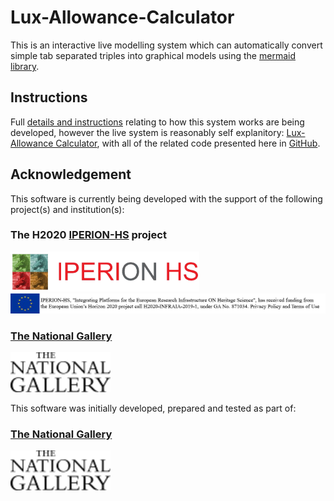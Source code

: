 # Lux-Allowance-Calculator

This is an interactive live modelling system which can automatically convert simple tab separated triples into graphical models using the [mermaid library](https://mermaid-js.github.io/mermaid). 

## Instructions
Full [details and instructions](https://jpadfield.github.io/Lux-Allowance-Calculator/instructions.html) relating to how this system works are being developed, however the live system is reasonably self explanitory: [Lux-Allowance Calculator](https://jpadfield.github.io/Lux-Allowance-Calculator/), with all of the related code presented here in [GitHub](https://github.com/jpadfield/Lux-Allowance-Calculator/).

## Acknowledgement

This software is currently being developed with the support of the following project(s) and institution(s):

### The H2020 [IPERION-HS](https://www.iperionhs.eu/) project
[<img height="64px" src="docs/graphics/IPERION-HS%20Logo.png" alt="IPERION-HS">](https://www.iperionhs.eu/)<br/>
[<img height="32px" src="docs/graphics/iperionhs-eu-tag2.png" alt="IPERION-HS">](https://www.iperionhs.eu/)

### [The National Gallery](https://www.nationalgallery.org.uk)
[<img height="64px" src="docs/graphics/ng-logo-black-100x40.png" alt="The National Gallery">](https://www.nationalgallery.org.uk/research)

This software was initially developed, prepared and tested as part of:

### [The National Gallery](https://www.nationalgallery.org.uk)
[<img height="64px" src="docs/graphics/ng-logo-black-100x40.png" alt="The National Gallery">](https://www.nationalgallery.org.uk/research)
